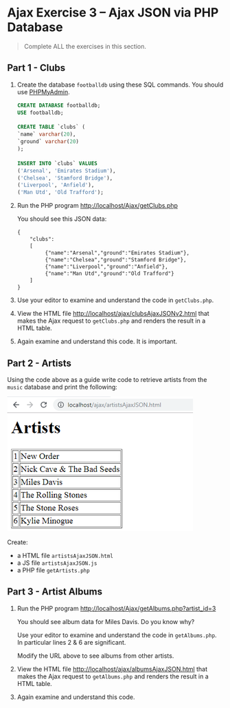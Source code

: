 # Ajax Exercise 3 – Ajax JSON via PHP Database
		
> Complete ALL the exercises in this section.

<!-- ## Fetch latest Repository Branch

```
$ cd /DRIVE/xampp/htdocs/Ajax
$ git pull --no-edit https://github.com/noucampdotorgCSS2019/Ajax.git latest
$ git status

```

Check your ``htdocs/JavaScript`` folder.  You should have some new files in it. -->

## Part 1 - Clubs 

1.  Create the database `footballdb` using these SQL commands.  You should use [PHPMyAdmin](http://localhost/phpmyadmin/index.php).

    ```sql
    CREATE DATABASE footballdb;
    USE footballdb;

    CREATE TABLE `clubs` (
    `name` varchar(20),
    `ground` varchar(20)
    );

    INSERT INTO `clubs` VALUES
    ('Arsenal', 'Emirates Stadium'),
    ('Chelsea', 'Stamford Bridge'),
    ('Liverpool', 'Anfield'),
    ('Man Utd', 'Old Trafford');
    ```

1.  Run the PHP program [http://localhost/Ajax/getClubs.php](http://localhost/Ajax/getClubs.php)

    You should see this JSON data:

    ```
    {
        "clubs": 
        [
             {"name":"Arsenal","ground":"Emirates Stadium"},
             {"name":"Chelsea","ground":"Stamford Bridge"},
             {"name":"Liverpool","ground":"Anfield"},
             {"name":"Man Utd","ground":"Old Trafford"}
        ]
    }
    ```

1.  Use your editor to examine and understand the code in `getClubs.php`.

1.  View the HTML file [http://localhost/ajax/clubsAjaxJSONv2.html](http://localhost/ajax/clubsAjaxJSONv2.html) that makes the Ajax request to `getClubs.php` and renders the result in a HTML table.

1.  Again examine and understand this code.  It is important.


## Part 2 - Artists

Using the code above as a guide write code to retrieve artists from the `music` database and print the following:

![alt text](../images/artistsAjaxJSON_html.png "Artists")

Create:
- a HTML file `artistsAjaxJSON.html`
- a JS file `artistsAjaxJSON.js`
- a PHP file `getArtists.php`




## Part 3 - Artist Albums

1.  Run the PHP program [http://localhost/Ajax/getAlbums.php?artist_id=3](http://localhost/Ajax/getAlbums.php?artist_id=3)

    You should see album data for Miles Davis.  Do you know why?

    Use your editor to examine and understand the code in `getAlbums.php`.  In particular lines 2 & 6 are significant.

    Modify the URL above to see albums from other artists.

1.  View the HTML file [http://localhost/ajax/albumsAjaxJSON.html](http://localhost/ajax/albumsAjaxJSON.html) that makes the Ajax request to `getAlbums.php` and renders the result in a HTML table.

1.  Again examine and understand this code.





